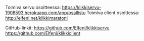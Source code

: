 Toimiva servu osoitteessa: https://klikkiservu-1908593.herokuapp.com/app/osallistu
Toimiva client osoittessa: http://elfeni.net/klikkimaratoni

GitHub-linkit: 
https://github.com/Elfeni/klikkiservu
https://github.com/Elfeni/klikkiclient
